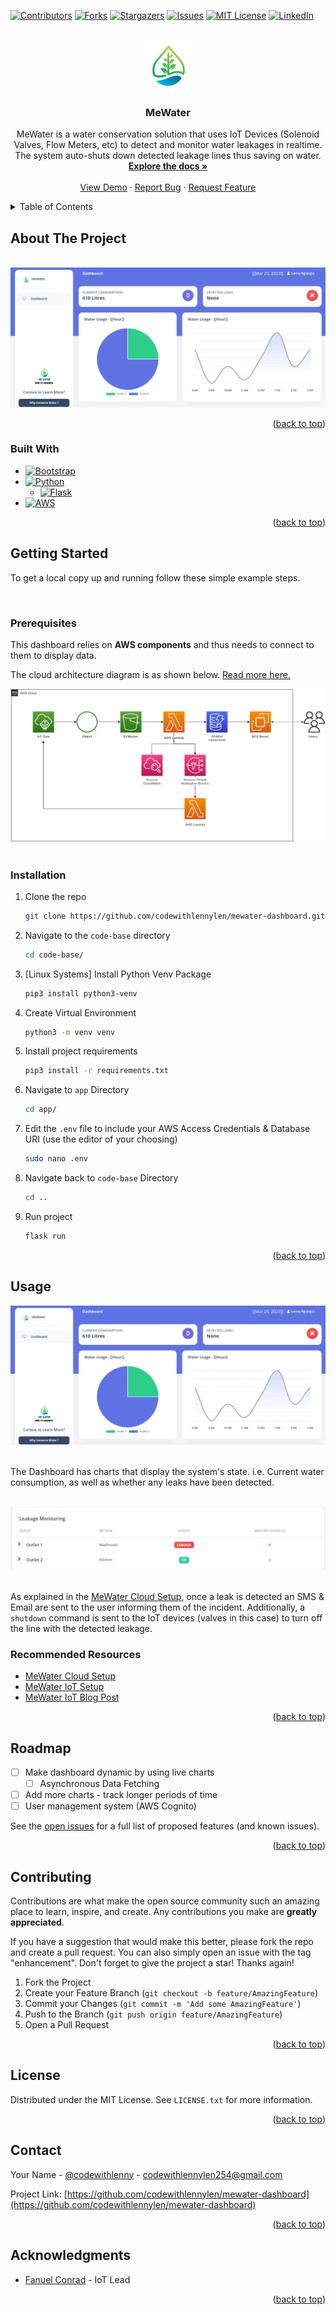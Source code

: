 <!-- Improved compatibility of back to top link: See: https://github.com/othneildrew/Best-README-Template/pull/73 -->
<a name="readme-top"></a>
<!--
*** Thanks for checking out the Best-README-Template. If you have a suggestion
*** that would make this better, please fork the repo and create a pull request
*** or simply open an issue with the tag "enhancement".
*** Don't forget to give the project a star!
*** Thanks again! Now go create something AMAZING! :D
-->

<!-- PROJECT SHIELDS -->
<!--
*** I'm using markdown "reference style" links for readability.
*** Reference links are enclosed in brackets [ ] instead of parentheses ( ).
*** See the bottom of this document for the declaration of the reference variables
*** for contributors-url, forks-url, etc. This is an optional, concise syntax you may use.
*** https://www.markdownguide.org/basic-syntax/#reference-style-links
-->
[![Contributors][contributors-shield]][contributors-url]
[![Forks][forks-shield]][forks-url]
[![Stargazers][stars-shield]][stars-url]
[![Issues][issues-shield]][issues-url]
[![MIT License][license-shield]][license-url]
[![LinkedIn][linkedin-shield]][linkedin-url]

<!-- PROJECT LOGO -->
<br />
<div align="center">
  <a href="https://github.com/codewithlennylen/mewater-dashboard">
    <img src="web-app-snaps/favicon.png" alt="Logo" width="80" height="80">
  </a>

<h3 align="center">MeWater</h3>

  <p align="center">
    MeWater is a water conservation solution that uses IoT Devices (Solenoid Valves, Flow Meters, etc) to detect and monitor water leakages in realtime. The system auto-shuts down detected leakage lines thus saving on water.
    <br />
    <a href="https://github.com/codewithlennylen/mewater-dashboard"><strong>Explore the docs »</strong></a>
    <br />
    <br />
    <a href="https://github.com/codewithlennylen/mewater-dashboard">View Demo</a>
    ·
    <a href="https://github.com/codewithlennylen/mewater-dashboard/issues">Report Bug</a>
    ·
    <a href="https://github.com/codewithlennylen/mewater-dashboard/issues">Request Feature</a>
  </p>
</div>

<!-- TABLE OF CONTENTS -->
<details>
  <summary>Table of Contents</summary>
  <ol>
    <li>
      <a href="#about-the-project">About The Project</a>
      <ul>
        <li><a href="#built-with">Built With</a></li>
      </ul>
    </li>
    <li>
      <a href="#getting-started">Getting Started</a>
      <ul>
        <li><a href="#prerequisites">Prerequisites</a></li>
        <li><a href="#installation">Installation</a></li>
      </ul>
    </li>
    <li><a href="#usage">Usage</a></li>
    <li><a href="#roadmap">Roadmap</a></li>
    <li><a href="#contributing">Contributing</a></li>
    <li><a href="#license">License</a></li>
    <li><a href="#contact">Contact</a></li>
    <li><a href="#acknowledgments">Acknowledgments</a></li>
  </ol>
</details>

<!-- ABOUT THE PROJECT -->
## About The Project

<br/>

<div align="center">
  <a href="https://github.com/codewithlennylen/mewater-dashboard">
    <img src="web-app-snaps/MeWater Dashboard Main.png">
  </a>
</div>

<p align="right">(<a href="#readme-top">back to top</a>)</p>

### Built With

* [![Bootstrap][Bootstrap.com]][Bootstrap-url]
* [![Python][Python]][Python-url]
  * [![Flask][Flask]][flask-url]
* [![AWS][AWS]][aws-url]

<p align="right">(<a href="#readme-top">back to top</a>)</p>

<!-- GETTING STARTED -->
## Getting Started

To get a local copy up and running follow these simple example steps.

<br/>

### Prerequisites

This dashboard relies on **AWS components** and thus needs to connect to them to display data.

The cloud architecture diagram is as shown below. [Read more here.](https://github.com/codewithlennylen/mewater-cloud)

<div align="center">
  <a href="https://github.com/codewithlennylen/mewater-cloud">
    <img src="web-app-snaps/mewater-aws-data-pipeline.png">
  </a>
</div>

<br/>

### Installation

1. Clone the repo

   ```sh
   git clone https://github.com/codewithlennylen/mewater-dashboard.git
   ```

2. Navigate to the `code-base` directory

   ```sh
   cd code-base/
   ```

3. [Linux Systems] Install Python Venv Package

   ```sh
   pip3 install python3-venv
   ```

4. Create Virtual Environment

   ```sh
   python3 -m venv venv
   ```

5. Install project requirements

   ```sh
   pip3 install -r requirements.txt
   ```

5. Navigate to `app` Directory

   ```sh
   cd app/
   ```

6. Edit the `.env` file to include your AWS Access Credentials & Database URI (use the editor of your choosing)

   ```sh
   sudo nano .env
   ```

7. Navigate back to `code-base` Directory

   ```sh
   cd ..
   ```

8. Run project

   ```sh
   flask run
   ```

<p align="right">(<a href="#readme-top">back to top</a>)</p>

<!-- USAGE EXAMPLES -->
## Usage

<div align="center">
  <a href="https://github.com/codewithlennylen/mewater-dashboard">
    <img src="web-app-snaps/MeWater Dashboard Main.png">
  </a>
</div>

<br/>

The Dashboard has charts that display the system's state. i.e. Current water consumption, as well as whether any leaks have been detected.

<br/>

<div align="center">
  <a href="https://github.com/codewithlennylen/mewater-dashboard">
    <img src="web-app-snaps/MeWater Dashboard Leak.png">
  </a>
</div>

<br/>

As explained in the [MeWater Cloud Setup](https://github.com/codewithlennylen/mewater-cloud), once a leak is detected an SMS & Email are sent to the user informing them of the incident. Additionally, a `shutdown` command is sent to the IoT devices (valves in this case) to turn off the line with the detected leakage.

### Recommended Resources

* [MeWater Cloud Setup](https://github.com/codewithlennylen/mewater-cloud)
* [MeWater IoT Setup](https://github.com/FanuelConrad/MeWater)
* [MeWater IoT Blog Post](https://fanuelconrad.hashnode.dev/mewater-part-1)

<p align="right">(<a href="#readme-top">back to top</a>)</p>

<!-- ROADMAP -->
## Roadmap

* [ ] Make dashboard dynamic by using live charts
  * [ ] Asynchronous Data Fetching
* [ ] Add more charts - track longer periods of time
* [ ] User management system (AWS Cognito)

See the [open issues](https://github.com/codewithlennylen/mewater-dashboard/issues) for a full list of proposed features (and known issues).

<p align="right">(<a href="#readme-top">back to top</a>)</p>

<!-- CONTRIBUTING -->
## Contributing

Contributions are what make the open source community such an amazing place to learn, inspire, and create. Any contributions you make are **greatly appreciated**.

If you have a suggestion that would make this better, please fork the repo and create a pull request. You can also simply open an issue with the tag "enhancement".
Don't forget to give the project a star! Thanks again!

1. Fork the Project
2. Create your Feature Branch (`git checkout -b feature/AmazingFeature`)
3. Commit your Changes (`git commit -m 'Add some AmazingFeature'`)
4. Push to the Branch (`git push origin feature/AmazingFeature`)
5. Open a Pull Request

<p align="right">(<a href="#readme-top">back to top</a>)</p>

<!-- LICENSE -->
## License

Distributed under the MIT License. See `LICENSE.txt` for more information.

<p align="right">(<a href="#readme-top">back to top</a>)</p>

<!-- CONTACT -->
## Contact

Your Name - [@codewithlenny](https://twitter.com/codewithlenny) - codewithlennylen254@gmail.com

Project Link: [https://github.com/codewithlennylen/mewater-dashboard](https://github.com/codewithlennylen/mewater-dashboard)

<p align="right">(<a href="#readme-top">back to top</a>)</p>

<!-- ACKNOWLEDGMENTS -->
## Acknowledgments

* [Fanuel Conrad](https://github.com/FanuelConrad) - IoT Lead

<p align="right">(<a href="#readme-top">back to top</a>)</p>

<!-- MARKDOWN LINKS & IMAGES -->
<!-- https://www.markdownguide.org/basic-syntax/#reference-style-links -->
[contributors-shield]: https://img.shields.io/github/contributors/codewithlennylen/mewater-dashboard.svg?style=for-the-badge
[contributors-url]: https://github.com/codewithlennylen/mewater-dashboard/graphs/contributors
[forks-shield]: https://img.shields.io/github/forks/codewithlennylen/mewater-dashboard.svg?style=for-the-badge
[forks-url]: https://github.com/codewithlennylen/mewater-dashboard/network/members
[stars-shield]: https://img.shields.io/github/stars/codewithlennylen/mewater-dashboard.svg?style=for-the-badge
[stars-url]: https://github.com/codewithlennylen/mewater-dashboard/stargazers
[issues-shield]: https://img.shields.io/github/issues/codewithlennylen/mewater-dashboard.svg?style=for-the-badge
[issues-url]: https://github.com/codewithlennylen/mewater-dashboard/issues
[license-shield]: https://img.shields.io/github/license/codewithlennylen/mewater-dashboard.svg?style=for-the-badge
[license-url]: https://github.com/codewithlennylen/mewater-dashboard/LICENSE
[linkedin-shield]: https://img.shields.io/badge/-LinkedIn-black.svg?style=for-the-badge&logo=linkedin&colorB=555
[linkedin-url]: https://linkedin.com/in/lenny-nganga-wanjiru
[Bootstrap.com]: https://img.shields.io/badge/Bootstrap-563D7C?style=for-the-badge&logo=bootstrap&logoColor=white
[Bootstrap-url]: https://getbootstrap.com
[Flask]: https://img.shields.io/badge/Flask-000000?style=for-the-badge&logo=flask&logoColor=white
[flask-url]: https://flask.palletsprojects.com/en/2.2.x/
[AWS]: https://img.shields.io/badge/Amazon_AWS-FF9900?style=for-the-badge&logo=amazonaws&logoColor=white
[aws-url]: https://aws.amazon.com/
[Python]: https://img.shields.io/badge/Python-3776AB?style=for-the-badge&logo=python&logoColor=white
[Python-url]: https://www.python.org/
